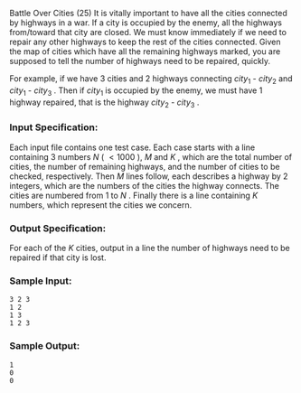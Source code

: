 Battle Over Cities (25)
It is vitally important to have all the cities connected by highways in a war.
If a city is occupied by the enemy, all the highways from/toward that city are
closed. We must know immediately if we need to repair any other highways to
keep the rest of the cities connected. Given the map of cities which have all
the remaining highways marked, you are supposed to tell the number of highways
need to be repaired, quickly.

For example, if we have 3 cities and 2 highways connecting $city_1$ - $city_2$
and $city_1$ - $city_3$ . Then if $city_1$ is occupied by the enemy, we must
have 1 highway repaired, that is the highway $city_2$ - $city_3$ .

### Input Specification:

Each input file contains one test case. Each case starts with a line
containing 3 numbers $N$ ( $<1000$ ), $M$ and $K$ , which are the total number
of cities, the number of remaining highways, and the number of cities to be
checked, respectively. Then $M$ lines follow, each describes a highway by 2
integers, which are the numbers of the cities the highway connects. The cities
are numbered from 1 to $N$ . Finally there is a line containing $K$ numbers,
which represent the cities we concern.

### Output Specification:

For each of the $K$ cities, output in a line the number of highways need to be
repaired if that city is lost.

### Sample Input:

    
    
    3 2 3
    1 2
    1 3
    1 2 3
    

### Sample Output:

    
    
    1
    0
    0
    

